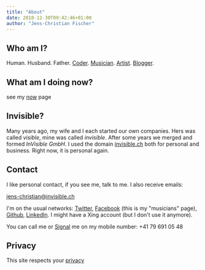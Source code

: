 ```yaml
---
title: "About"
date: 2018-12-30T09:42:46+01:00
author: "Jens-Christian Fischer"
---
```


## Who am I?

Human. Husband. Father. [Coder](/categories/code). [Musician](/categories/music). [Artist](/categories/art).
[Blogger](/categories/musings). 

## What am I doing now?

see my [now](/now) page

## Invisible?

Many years ago, my wife and I each started our own companies. Hers was called *visible*, mine was called *invisible*.
After some years we merged and formed *InVisible GmbH*. I used the domain [invisible.ch](https://invisible.ch) both
for personal and business. Right now, it is personal again. 

## Contact

I like personal contact, if you see me, talk to me. I also receive emails:

[jens-christian@invisible.ch](mailto:jens-christian@invisible.ch)

I'm on the usual networks: [Twitter](https://twitter.com/jcfischer), 
[Facebook](https://www.facebook.com/JensChristianFischer) (this is my "musicians" page), 
[Github](https://github.com/jcfischer),
[LinkedIn](https://www.linkedin.com/in/jenscfischer/). 
I might have a Xing account (but I don't use it
anymore).

You can call me or [Signal](https://signal.org/) me on my mobile number: +41 79 691 05 48

## Privacy

This site respects your [privacy](/pages/privacy)


